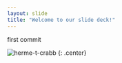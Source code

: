 ```yaml
---
layout: slide
title: "Welcome to our slide deck!"
---
```


first commit

![herme-t-crabb](https://octodex.github.com/images/herme-t-crabb.png)
{: .center}
